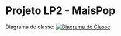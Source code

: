 # Projeto LP2 - MaisPop
Diagrama de classe:
[![Diagrama de Classe](https://raw.githubusercontent.com/GersonSales/ProjetoLp2/refatoramento/.DiagramaDeClasse.png)](https://raw.githubusercontent.com/GersonSales/ProjetoLp2/refatoramento/.DiagramaDeClasse.png)
